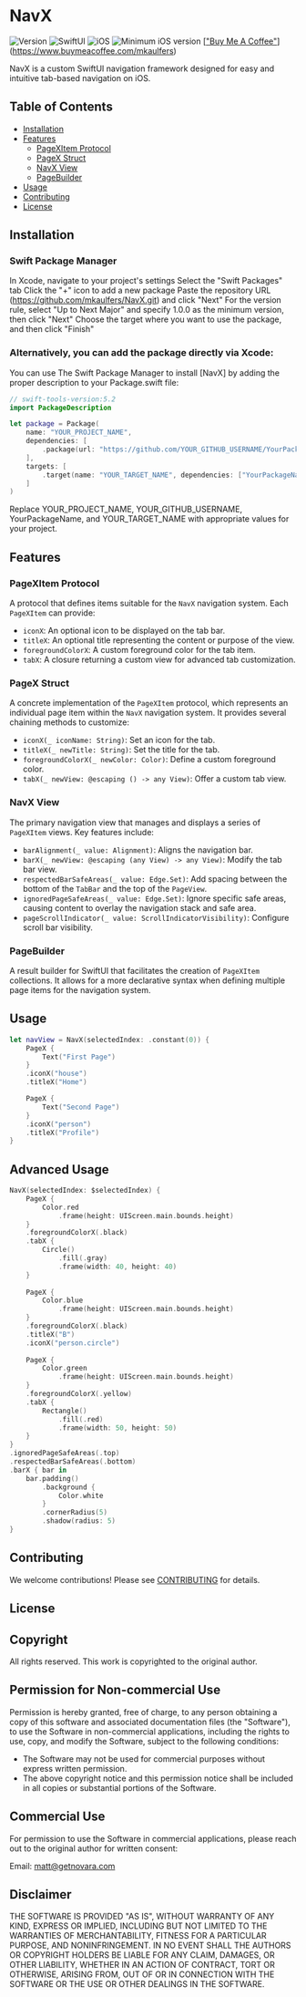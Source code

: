 # NavX
![Version](https://img.shields.io/badge/version-1.0.0-blue)
![SwiftUI](https://img.shields.io/badge/SwiftUI-blue)
![iOS](https://img.shields.io/badge/iOS-blue)
![Minimum iOS version](https://img.shields.io/badge/Minimum%20iOS%20version-15-blue)
[["Buy Me A Coffee"](https://www.buymeacoffee.com/assets/img/custom_images/orange_img.png)](https://www.buymeacoffee.com/mkaulfers)

NavX is a custom SwiftUI navigation framework designed for easy and intuitive tab-based navigation on iOS.

## Table of Contents

- [Installation](#installation)
- [Features](#features)
    - [PageXItem Protocol](#pagexitem-protocol)
    - [PageX Struct](#pagex-struct)
    - [NavX View](#navx-view)
    - [PageBuilder](#pagebuilder)
- [Usage](#usage)
- [Contributing](#contributing)
- [License](#license)

## Installation

### Swift Package Manager

In Xcode, navigate to your project's settings
Select the "Swift Packages" tab
Click the "+" icon to add a new package
Paste the repository URL (https://github.com/mkaulfers/NavX.git) and click "Next"
For the version rule, select "Up to Next Major" and specify 1.0.0 as the minimum version, then click "Next"
Choose the target where you want to use the package, and then click "Finish"

### Alternatively, you can add the package directly via Xcode:

You can use The Swift Package Manager to install [NavX] by adding the proper description to your Package.swift file:

```swift
// swift-tools-version:5.2
import PackageDescription

let package = Package(
    name: "YOUR_PROJECT_NAME",
    dependencies: [
        .package(url: "https://github.com/YOUR_GITHUB_USERNAME/YourPackageName.git", from: "1.0.0")
    ],
    targets: [
        .target(name: "YOUR_TARGET_NAME", dependencies: ["YourPackageName"])
    ]
)
```

Replace YOUR_PROJECT_NAME, YOUR_GITHUB_USERNAME, YourPackageName, and YOUR_TARGET_NAME with appropriate values for your project.

## Features

### PageXItem Protocol

A protocol that defines items suitable for the `NavX` navigation system. Each `PageXItem` can provide:

- `iconX`: An optional icon to be displayed on the tab bar.
- `titleX`: An optional title representing the content or purpose of the view.
- `foregroundColorX`: A custom foreground color for the tab item.
- `tabX`: A closure returning a custom view for advanced tab customization.

### PageX Struct

A concrete implementation of the `PageXItem` protocol, which represents an individual page item within the `NavX` navigation system. It provides several chaining methods to customize:

- `iconX(_ iconName: String)`: Set an icon for the tab.
- `titleX(_ newTitle: String)`: Set the title for the tab.
- `foregroundColorX(_ newColor: Color)`: Define a custom foreground color.
- `tabX(_ newView: @escaping () -> any View)`: Offer a custom tab view.

### NavX View

The primary navigation view that manages and displays a series of `PageXItem` views. Key features include:

- `barAlignment(_ value: Alignment)`: Aligns the navigation bar.
- `barX(_ newView: @escaping (any View) -> any View)`: Modify the tab bar view.
- `respectedBarSafeAreas(_ value: Edge.Set)`: Add spacing between the bottom of the `TabBar` and the top of the `PageView`.
- `ignoredPageSafeAreas(_ value: Edge.Set)`: Ignore specific safe areas, causing content to overlay the navigation stack and safe area.
- `pageScrollIndicator(_ value: ScrollIndicatorVisibility)`: Configure scroll bar visibility.

### PageBuilder

A result builder for SwiftUI that facilitates the creation of `PageXItem` collections. It allows for a more declarative syntax when defining multiple page items for the navigation system.

## Usage

```swift
let navView = NavX(selectedIndex: .constant(0)) {
    PageX {
        Text("First Page")
    }
    .iconX("house")
    .titleX("Home")

    PageX {
        Text("Second Page")
    }
    .iconX("person")
    .titleX("Profile")
}

```
## Advanced Usage

```swift
NavX(selectedIndex: $selectedIndex) {
    PageX {
        Color.red
            .frame(height: UIScreen.main.bounds.height)
    }
    .foregroundColorX(.black)
    .tabX {
        Circle()
            .fill(.gray)
            .frame(width: 40, height: 40)
    }
    
    PageX {
        Color.blue
            .frame(height: UIScreen.main.bounds.height)
    }
    .foregroundColorX(.black)
    .titleX("B")
    .iconX("person.circle")
    
    PageX {
        Color.green
            .frame(height: UIScreen.main.bounds.height)
    }
    .foregroundColorX(.yellow)
    .tabX {
        Rectangle()
            .fill(.red)
            .frame(width: 50, height: 50)
    }
}
.ignoredPageSafeAreas(.top)
.respectedBarSafeAreas(.bottom)
.barX { bar in
    bar.padding()
        .background {
            Color.white
        }
        .cornerRadius(5)
        .shadow(radius: 5)
}
```

## Contributing

We welcome contributions! Please see [CONTRIBUTING](./CONTRIBUTING.MD) for details.

## License

## Copyright

All rights reserved. This work is copyrighted to the original author.

## Permission for Non-commercial Use

Permission is hereby granted, free of charge, to any person obtaining a copy of this software and associated documentation files (the "Software"), to use the Software in non-commercial applications, including the rights to use, copy, and modify the Software, subject to the following conditions:

- The Software may not be used for commercial purposes without express written permission.
- The above copyright notice and this permission notice shall be included in all copies or substantial portions of the Software.

## Commercial Use

For permission to use the Software in commercial applications, please reach out to the original author for written consent:

Email: [matt@getnovara.com](mailto:matt@getnovara.com)

## Disclaimer

THE SOFTWARE IS PROVIDED "AS IS", WITHOUT WARRANTY OF ANY KIND, EXPRESS OR IMPLIED, INCLUDING BUT NOT LIMITED TO THE WARRANTIES OF MERCHANTABILITY, FITNESS FOR A PARTICULAR PURPOSE, AND NONINFRINGEMENT. IN NO EVENT SHALL THE AUTHORS OR COPYRIGHT HOLDERS BE LIABLE FOR ANY CLAIM, DAMAGES, OR OTHER LIABILITY, WHETHER IN AN ACTION OF CONTRACT, TORT OR OTHERWISE, ARISING FROM, OUT OF OR IN CONNECTION WITH THE SOFTWARE OR THE USE OR OTHER DEALINGS IN THE SOFTWARE.

```

